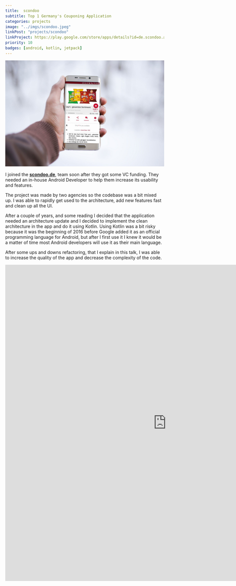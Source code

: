 ```yaml
---
title:  scondoo
subtitle: Top 1 Germany's Couponing Application
categories: projects
image: "../imgs/scondoo.jpeg"
linkPost: "projects/scondoo"
linkProject: https://play.google.com/store/apps/details?id=de.scondoo.android
priority: 10
badges: [android, kotlin, jetpack]
---
```


![scondoo](../imgs/scondoo.jpeg)

I joined the <b>[scondoo.de](https://scondoo.de)</b>, team soon after they got some VC funding. They needed an in-house Android Developer to help them increase its usability and features.

The project was made by two agencies so the codebase was a bit mixed up. I was able to rapidly get used to the architecture, add new features fast and clean up all the UI.

After a couple of years, and some reading I decided that the application needed an architecture update and I decided to implement the clean architecture in the app and do it using Kotlin. Using Kotlin was a bit risky because it was the beginning of 2016 before Google added it as an official programming language for Android, but after I first use it I knew it would be a matter of time most Android developers will use it as their main language.

After some ups and downs refactoring, that I explain in this talk, I was able to increase the quality of the app and decrease the complexity of the code.

<iframe width="1020" height="1000" src="https://www.youtube.com/embed/4m774bHxRJE?rel=0" frameborder="0" allow="autoplay; encrypted-media" allowfullscreen></iframe>
